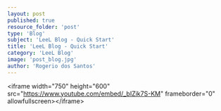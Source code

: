 ```yaml
---
layout: post
published: true
resource_folder: 'post'
type: 'Blog'
subject: 'LeeL Blog - Quick Start'
title: 'LeeL Blog - Quick Start'
category: 'LeeL Blog'
image: 'post_blog.jpg'
author: 'Rogerio dos Santos'
---
```






&lt;iframe width="750" height="600" src="https://www.youtube.com/embed/_bIZik7S-KM" frameborder="0" allowfullscreen&gt;&lt;/iframe&gt;
